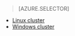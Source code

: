 > [AZURE.SELECTOR]
- [Linux cluster](../articles/hdinsight/hdinsight-hadoop-run-samples-linux.md)
- [Windows cluster](../articles/hdinsight/hdinsight-run-samples.md)






